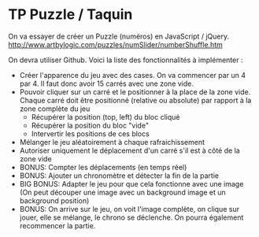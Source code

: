 # TP Puzzle / Taquin

On va essayer de créer un Puzzle (numéros) en JavaScript / jQuery.
http://www.artbylogic.com/puzzles/numSlider/numberShuffle.htm

On devra utiliser Github. Voici la liste des fonctionnalités à implémenter :

- Créer l'apparence du jeu avec des cases. On va commencer par un 4 par 4. Il faut donc avoir 15 carrés avec une zone vide.
- Pouvoir cliquer sur un carré et le positionner à la place de la zone vide.
  Chaque carré doit être positionné (relative ou absolute) par rapport à la zone complète du jeu
  - Récupérer la position (top, left) du bloc cliqué
  - Récupérer la position du bloc "vide"
  - Intervertir les positions de ces blocs
- Mélanger le jeu aléatoirement à chaque rafraichissement
- Autoriser uniquement le déplacement d'un carré s'il est à côté de la zone vide
- BONUS: Compter les déplacements (en temps réel)
- BONUS: Ajouter un chronomètre et détecter la fin de la partie
- BIG BONUS: Adapter le jeu pour que cela fonctionne avec une image (On peut découper une image avec un background image et un background position)
- BONUS: On arrive sur le jeu, on voit l'image complète, on clique sur jouer, elle se mélange, le chrono se déclenche. On pourra également recommencer la partie.

